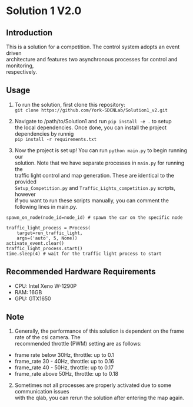 # Solution 1  V2.0
## Introduction
This is a solution for a competition. The control system adopts an event driven \
architecture and features two asynchronous processes for control and monitoring, \
respectively. 
## Usage
1. To run the solution, first clone this repository: \
```git clone https://github.com/York-SDCNLab/Solution1_v2.git```

2. Navigate to /path/to/Solution1 and run ```pip install -e .``` to setup \
the local dependencies. Once done, you can install the project dependencies by runnig \
```pip install -r requirements.txt```

3. Now the project is set up! You can run ```python main.py``` to begin running our \
solution. Note that we have separate processes in ```main.py``` for running the \
traffic light control and map generation. These are identical to the provided \
```Setup_Competition.py``` and ```Traffic_Lights_competition.py``` scripts, however \
if you want to run these scripts manually, you can comment the following lines in main.py.

```
spawn_on_node(node_id=node_id) # spawn the car on the specific node
```

```
traffic_light_process = Process(
    target=run_traffic_light, 
    args=('auto', 5, None))
activate_event.clear()
traffic_light_process.start()
time.sleep(4) # wait for the traffic light process to start
```
## Recommended Hardware Requirements
- CPU: Intel Xeno W-1290P 
- RAM: 16GB 
- GPU: GTX1650
## Note
1. Generally, the performance of this solution is dependent on the frame rate of the csi camera. The \
recommended throttle (PWM) setting are as follows: 
- frame rate below 30Hz, throttle: up to 0.1 
- frame_rate 30 - 40Hz, throttle: up to 0.16    
- frame_rate 40 - 50Hz, throttle: up to 0.17    
- frame_rate above 50Hz, throttle: up to 0.18 
2. Sometimes not all processes are properly activated due to some communication issues \
with the qlab, you can rerun the solution after entering the map again.

